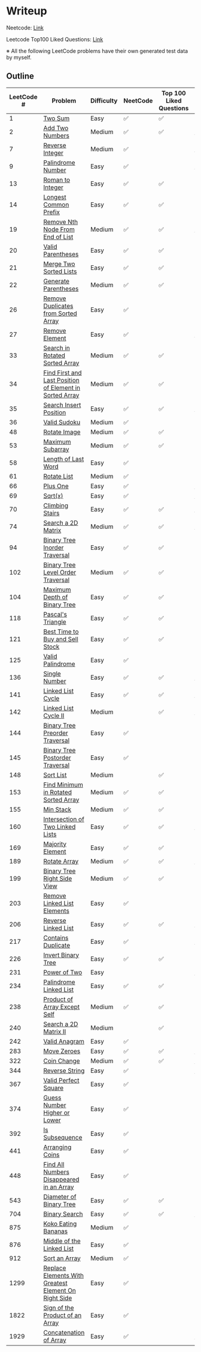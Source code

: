 # Writeup
Neetcode: [Link](https://neetcode.io/)

Leetcode Top100 Liked Questions: [Link](https://leetcode.com/problem-list/top-100-liked-questions/)

※ All the following LeetCode problems have their own generated test data by myself.

## Outline
| LeetCode # | Problem                                                                                                                                          | Difficulty | NeetCode | Top 100 Liked Questions | C                                                                                | C++                                                                                                                              |
| ---------- | ------------------------------------------------------------------------------------------------------------------------------------------------ | ---------- | -------- | ----------------------- | -------------------------------------------------------------------------------- | -------------------------------------------------------------------------------------------------------------------------------- |
| 1          | [Two Sum](https://leetcode.com/problems/two-sum)                                                                                                 | Easy       | ✅        | ✅                       |                                                                                  | [link](./Cpp/two_sum/two_sum.md)                                                                                                 |
| 2          | [Add Two Numbers](https://leetcode.com/problems/add-two-numbers)                                                                                 | Medium     | ✅        | ✅                       | [link](./C/add_two_numbers/add_two_numbers.md)                                   | [link](./Cpp/add_two_numbers/add_two_numbers.md)                                                                                 |
| 7          | [Reverse Integer](https://leetcode.com/problems/reverse-integer)                                                                                 | Medium     | ✅        |                         | [link](./C/reverse_integer/reverse_integer.md)                                   | [link](./Cpp/reverse_integer/reverse_integer.md)                                                                                 |
| 9          | [Palindrome Number](https://leetcode.com/problems/palindrome-number)                                                                             | Easy       | ✅        |                         | [link](./C/palindrome_number/palindrome_number.md)                               | [link](./Cpp/palindrome_number/palindrome_number.md)                                                                             |
| 13         | [Roman to Integer](https://leetcode.com/problems/roman-to-integer)                                                                               | Easy       | ✅        | ✅                       |                                                                                  | [link](./Cpp/roman_to_integer/roman_to_integer.md)                                                                               |
| 14         | [Longest Common Prefix](https://leetcode.com/problems/longest-common-prefix)                                                                     | Easy       | ✅        | ✅                       |                                                                                  | [link](./Cpp/longest_common_prefix/longest_common_prefix.md)                                                                     |
| 19         | [Remove Nth Node From End of List](https://leetcode.com/problems/remove-nth-node-from-end-of-list/)                                              | Medium     | ✅        | ✅                       | [link](./C/remove_nth_node_from_end_of_list/remove_nth_node_from_end_of_list.md) | [link](./Cpp/remove_nth_node_from_end_of_list/remove_nth_node_from_end_of_list.md)                                               |
| 20         | [Valid Parentheses](https://leetcode.com/problems/valid-parentheses)                                                                             | Easy       | ✅        | ✅                       |                                                                                  | [link](./Cpp/valid_parentheses/valid_parentheses.md)                                                                             |
| 21         | [Merge Two Sorted Lists](https://leetcode.com/problems/merge-two-sorted-lists)                                                                   | Easy       | ✅        | ✅                       |                                                                                  | [link](./Cpp/merge_two_sorted_lists/merge_two_sorted_lists.md)                                                                   |
| 22         | [Generate Parentheses](https://leetcode.com/problems/generate-parentheses/)                                                                      | Medium     | ✅        | ✅                       |                                                                                  | [link](./Cpp/generate_parentheses/generate_parentheses.md)                                                                       |
| 26         | [Remove Duplicates from Sorted Array](https://leetcode.com/problems/remove-duplicates-from-sorted-array)                                         | Easy       | ✅        |                         |                                                                                  | [link](./Cpp/remove_duplicates_from_sorted_array/remove_duplicates_from_sorted_array.md)                                         |
| 27         | [Remove Element](https://leetcode.com/problems/remove-element)                                                                                   | Easy       | ✅        |                         | [link](./C/remove_element/remove_element.md)                                     | [link](./Cpp/remove_element/remove_element.md)                                                                                   |
| 33         | [Search in Rotated Sorted Array](https://leetcode.com/problems/search-in-rotated-sorted-array/)                                                  | Medium     | ✅        | ✅                       |                                                                                  | [link](./Cpp/search_in_rotated_sorted_array/search_in_rotated_sorted_array.md)                                                   |
| 34         | [Find First and Last Position of Element in Sorted Array](https://leetcode.com/problems/find-first-and-last-position-of-element-in-sorted-array) | Medium     | ✅        | ✅                       |                                                                                  | [link](./Cpp/find_first_and_last_position_of_element_in_sorted_array/find_first_and_last_position_of_element_in_sorted_array.md) |
| 35         | [Search Insert Position](https://leetcode.com/problems/search-insert-position)                                                                   | Easy       | ✅        | ✅                       | [link](./C/search_insert_position/search_insert_position.md)                     | [link](./Cpp/search_insert_position/search_insert_position.md)                                                                   |
| 36         | [Valid Sudoku](https://leetcode.com/problems/valid-sudoku/)                                                                                      | Medium     | ✅        |                         |                                                                                  | [link](./Cpp/valid_sudoku/valid_sudoku.md)                                                                                       |
| 48         | [Rotate Image](https://leetcode.com/problems/rotate-image)                                                                                       | Medium     | ✅        | ✅                       |                                                                                  | [link](./Cpp/rotate_image/rotate_image.md)                                                                                       |
| 53         | [Maximum Subarray](https://leetcode.com/problems/maximum-subarray)                                                                               | Medium     | ✅        | ✅                       |                                                                                  | [link](./Cpp/maximum_subarray/maximum_subarray.md)                                                                               |
| 58         | [Length of Last Word](https://leetcode.com/problems/length-of-last-word)                                                                         | Easy       | ✅        |                         |                                                                                  | [link](./Cpp/length_of_last_word/length_of_last_word.md)                                                                         |
| 61         | [Rotate List](https://leetcode.com/problems/rotate-list/)                                                                                        | Medium     | ✅        |                         |                                                                                  | [link](./Cpp/rotate_list/rotate_list.md)                                                                                         |
| 66         | [Plus One](https://leetcode.com/problems/plus-one/)                                                                                              | Easy       | ✅        |                         | [link](./C/plus_one/plus_one.md)                                                 | [link](./Cpp/plus_one/plus_one.md)                                                                                               |
| 69         | [Sqrt(x)](https://leetcode.com/problems/sqrtx)                                                                                                   | Easy       | ✅        |                         | [link](./C/sqrtx/sqrtx.md)                                                       | [link](./Cpp/sqrtx/sqrtx.md)                                                                                                     |
| 70         | [Climbing Stairs](https://leetcode.com/problems/climbing-stairs)                                                                                 | Easy       | ✅        | ✅                       | [link](./C/climbing_stairs/climbing_stairs.md)                                   | [link](./Cpp/climbing_stairs/climbing_stairs.md)                                                                                 |
| 74         | [Search a 2D Matrix](https://leetcode.com/problems/search-a-2d-matrix)                                                                           | Medium     | ✅        | ✅                       | [link](./C/search_a_2d_matrix/search_a_2d_matrix.md)                             | [link](./Cpp/search_a_2d_matrix/search_a_2d_matrix.md)                                                                           |
| 94         | [Binary Tree Inorder Traversal](https://leetcode.com/problems/binary-tree-inorder-traversal)                                                     | Easy       | ✅        | ✅                       |                                                                                  | [link](./Cpp/binary_tree_inorder_traversal/binary_tree_inorder_traversal.md)                                                     |
| 102        | [Binary Tree Level Order Traversal](https://leetcode.com/problems/binary-tree-level-order-traversal/)                                            | Medium     | ✅        | ✅                       |                                                                                  | [link](./Cpp/binary_tree_level_order_traversal/binary_tree_level_order_traversal.md)                                             |
| 104        | [Maximum Depth of Binary Tree](https://leetcode.com/problems/maximum-depth-of-binary-tree/)                                                      | Easy       | ✅        | ✅                       |                                                                                  | [link](./Cpp/maximum_depth_of_binary_tree/maximum_depth_of_binary_tree.md)                                                       |
| 118        | [Pascal's Triangle](https://leetcode.com/problems/pascals-triangle)                                                                              | Easy       | ✅        | ✅                       |                                                                                  | [link](./Cpp/pascals_triangle/pascals_triangle.md)                                                                               |
| 121        | [Best Time to Buy and Sell Stock](https://leetcode.com/problems/best-time-to-buy-and-sell-stock)                                                 | Easy       | ✅        | ✅                       |                                                                                  | [link](./Cpp/best_time_to_buy_and_sell_stock/best_time_to_buy_and_sell_stock.md)                                                 |
| 125        | [Valid Palindrome](https://leetcode.com/problems/valid-palindrome/)                                                                              | Easy       | ✅        |                         |                                                                                  | [link](./Cpp/valid_palindrome/valid_palindrome.md)                                                                               |
| 136        | [Single Number](https://leetcode.com/problems/single-number)                                                                                     | Easy       | ✅        | ✅                       | [link](./C/single_number/single_number.md)                                       | [link](./Cpp/single_number/single_number.md)                                                                                     |
| 141        | [Linked List Cycle](https://leetcode.com/problems/linked-list-cycle)                                                                             | Easy       | ✅        | ✅                       | [link](./C/linked_list_cycle/linked_list_cycle.md)                               | [link](./Cpp/linked_list_cycle/linked_list_cycle.md)                                                                             |
| 142        | [Linked List Cycle II](https://leetcode.com/problems/linked-list-cycle-ii)                                                                       | Medium     |          | ✅                       | [link](./C/linked_list_cycle_II/linked_list_cycle_II.md)                         | [link](./Cpp/linked_list_cycle_II/linked_list_cycle_II.md)                                                                       |
| 144        | [Binary Tree Preorder Traversal](https://leetcode.com/problems/binary-tree-preorder-traversal)                                                   | Easy       | ✅        |                         |                                                                                  | [link](./Cpp/binary_tree_preorder_traversal/binary_tree_preorder_traversal.md)                                                   |
| 145        | [Binary Tree Postorder Traversal](https://leetcode.com/problems/binary-tree-postorder-traversal)                                                 | Easy       | ✅        |                         |                                                                                  | [link](./Cpp/binary_tree_postorder_traversal/binary_tree_postorder_traversal.md)                                                 |
| 148        | [Sort List](https://leetcode.com/problems/sort-list/)                                                                                            | Medium     |          | ✅                       |                                                                                  | [link](./Cpp/sort_list/sort_list.md)                                                                                             |
| 153        | [Find Minimum in Rotated Sorted Array](https://leetcode.com/problems/find-minimum-in-rotated-sorted-array/)                                      | Medium     | ✅        | ✅                       |                                                                                  | [link](./Cpp/find_minimum_in_rotated_sorted_array/find_minimum_in_rotated_sorted_array.md)                                       |
| 155        | [Min Stack](https://leetcode.com/problems/min-stack/)                                                                                            | Medium     | ✅        | ✅                       |                                                                                  | [link](./Cpp/min_stack/min_stack.md)                                                                                             |
| 160        | [Intersection of Two Linked Lists](https://leetcode.com/problems/intersection-of-two-linked-lists/)                                              | Easy       | ✅        | ✅                       | [link](./C/intersection_of_two_linked_lists/intersection_of_two_linked_lists.md) | [link](./Cpp/intersection_of_two_linked_lists/intersection_of_two_linked_lists.md)                                               |
| 169        | [Majority Element](https://leetcode.com/problems/majority-element/)                                                                              | Easy       | ✅        | ✅                       |                                                                                  | [link](./Cpp/majority_element/majority_element.md)                                                                               |
| 189        | [Rotate Array](https://leetcode.com/problems/rotate-array/)                                                                                      | Medium     | ✅        | ✅                       | [link](./C/rotate_array/rotate_array.md)                                         | [link](./Cpp/rotate_array/rotate_array.md)                                                                                       |
| 199        | [Binary Tree Right Side View](https://leetcode.com/problems/binary-tree-right-side-view/)                                                        | Medium     | ✅        | ✅                       |                                                                                  | [link](./Cpp/binary_tree_right_side_view/binary_tree_right_side_view.md)                                                         |
| 203        | [Remove Linked List Elements](https://leetcode.com/problems/remove-linked-list-elements/)                                                        | Easy       | ✅        |                         |                                                                                  | [link](./Cpp//remove_linked_list_elements/remove_linked_list_elements.md)                                                        |
| 206        | [Reverse Linked List](https://leetcode.com/problems/reverse-linked-list)                                                                         | Easy       | ✅        | ✅                       | [link](./C/reverse_linked_list/reverse_linked_list.md)                           | [link](./C/reverse_linked_list/reverse_linked_list.md)|[link](./Cpp/reverse_linked_list/reverse_linked_list.md)                  |
| 217        | [Contains Duplicate](https://leetcode.com/problems/contains-duplicate)                                                                           | Easy       | ✅        |                         | [link](./C/contains_duplicate/contains_duplicate.md)                             | [link](./Cpp/contains_duplicate/contains_duplicate.md)                                                                           |
| 226        | [Invert Binary Tree](https://leetcode.com/problems/invert-binary-tree/)                                                                          | Easy       | ✅        | ✅                       |                                                                                  | [link](./Cpp/invert_binary_tree/invert_binary_tree.md)                                                                           |
| 231        | [Power of Two](https://leetcode.com/problems/power-of-two)                                                                                       | Easy       |          |                         | [link](./C/power_of_two/power_of_two.md)                                         | [link](./Cpp/power_of_two/power_of_two.md)                                                                                       |
| 234        | [Palindrome Linked List](https://leetcode.com/problems/palindrome-linked-list/)                                                                  | Easy       | ✅        | ✅                       |                                                                                  | [link](./Cpp/palindrome_linked_list/palindrome_linked_list.md)                                                                   |
| 238        | [Product of Array Except Self](https://leetcode.com/problems/product-of-array-except-self/)                                                      | Medium     | ✅        | ✅                       |                                                                                  | [link](./Cpp/product_of_array_except_self/product_of_array_except_self.md)                                                       |
| 240        | [Search a 2D Matrix II](https://leetcode.com/problems/search-a-2d-matrix-ii)                                                                     | Medium     |          | ✅                       |                                                                                  | [link](./Cpp/search_a_2d_matrix_II/search_a_2d_matrix_II.md)                                                                     |
| 242        | [Valid Anagram](https://leetcode.com/problems/valid-anagram)                                                                                     | Easy       | ✅        |                         |                                                                                  | [link](./Cpp/valid_anagram/valid_anagram.md)                                                                                     |
| 283        | [Move Zeroes](https://leetcode.com/problems/move-zeroes)                                                                                         | Easy       | ✅        | ✅                       | [link](./C/move_zeroes/move_zeroes.md)                                           | [link](./Cpp/move_zeroes/move_zeroes.md)                                                                                         |
| 322        | [Coin Change](https://leetcode.com/problems/coin-change/)                                                                                        | Medium     | ✅        | ✅                       | [link](./C/coin_change/coin_change.md)                                           | [link](./Cpp/coin_change/coin_change.md)                                                                                         |
| 344        | [Reverse String](https://leetcode.com/problems/reverse-string)                                                                                   | Easy       | ✅        |                         | [link](./C/reverse_string/reverse_string.md)                                     | [link](./Cpp/reverse_string/reverse_string.md)                                                                                   |
| 367        | [Valid Perfect Square](https://leetcode.com/problems/valid-perfect-square/)                                                                      | Easy       | ✅        |                         |                                                                                  | [link](./Cpp/valid_perfect_square/valid_perfect_square.md)                                                                       |
| 374        | [Guess Number Higher or Lower](https://leetcode.com/problems/guess-number-higher-or-lower/)                                                      | Easy       | ✅        |                         |                                                                                  | [link](./Cpp/guess_number_higher_or_lower/guess_number_higher_or_lower.md)                                                       |
| 392        | [Is Subsequence](https://leetcode.com/problems/is-subsequence)                                                                                   | Easy       | ✅        |                         |                                                                                  | [link](./Cpp/is_subsequence/is_subsequence.md)                                                                                   |
| 441        | [Arranging Coins](https://leetcode.com/problems/arranging-coins/)                                                                                | Easy       | ✅        |                         |                                                                                  | [link](./Cpp/arranging_coins/arranging_coins.md)                                                                                 |
| 448        | [Find All Numbers Disappeared in an Array](https://leetcode.com/problems/find-all-numbers-disappeared-in-an-array/)                              | Easy       | ✅        |                         |                                                                                  | [link](./Cpp/find_all_numbers_disappeared_in_an_array/find_all_numbers_disappeared_in_an_array.md)                               |
| 543        | [Diameter of Binary Tree](https://leetcode.com/problems/diameter-of-binary-tree/)                                                                | Easy       | ✅        | ✅                       |                                                                                  | [link](./Cpp/diameter_of_binary_tree/diameter_of_binary_tree.md)                                                                 |
| 704        | [Binary Search](https://leetcode.com/problems/binary-search)                                                                                     | Easy       | ✅        | ✅                       | [link](./C/binary_search/binary_search.md)                                       | [link](./Cpp/binary_search/binary_search.md)                                                                                     |
| 875        | [Koko Eating Bananas](https://leetcode.com/problems/koko-eating-bananas/)                                                                        | Medium     | ✅        |                         |                                                                                  | [link](./Cpp/koko_eating_bananas/koko_eating_bananas.md)                                                                         |
| 876        | [Middle of the Linked List](https://leetcode.com/problems/middle-of-the-linked-list/)                                                            | Easy       | ✅        |                         |                                                                                  | [link](./Cpp/middle_of_the_linked_list/middle_of_the_linked_list.md)                                                             |
| 912        | [Sort an Array](https://leetcode.com/problems/sort-an-array)                                                                                     | Medium     | ✅        |                         |                                                                                  | [link](./Cpp/sort_an_array/sort_an_array.md)                                                                                     |
| 1299       | [Replace Elements With Greatest Element On Right Side](https://leetcode.com/problems/replace-elements-with-greatest-element-on-right-side)       | Easy       | ✅        |                         |                                                                                  | [link](./Cpp/replace_elements_with_greatest_element_on_right_side/replace_elements_with_greatest_element_on_right_side.md)       |
| 1822       | [Sign of the Product of an Array](https://leetcode.com/problems/sign-of-the-product-of-an-array)                                                 | Easy       | ✅        |                         |                                                                                  | [link](./Cpp/sign_of_the_product_of_an_array/sign_of_the_product_of_an_array.md)                                                 |
| 1929       | [Concatenation of Array](https://leetcode.com/problems/concatenation-of-array)                                                                   | Easy       | ✅        |                         | [link](./C/concatenation_of_array/concatenation_of_array.md)                     | [link](./Cpp/concatenation_of_array/concatenation_of_array.md)                                                                   |